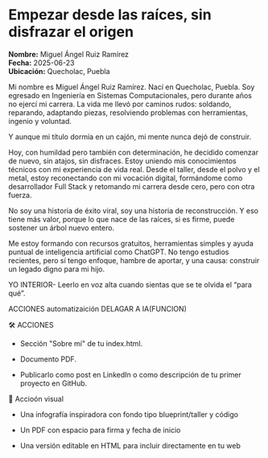 # Empezar desde las raíces, sin disfrazar el origen
**Nombre:** Miguel Ángel Ruiz Ramírez  
**Fecha:** 2025-06-23  
**Ubicación:** Quecholac, Puebla  

Mi nombre es Miguel Ángel Ruiz Ramírez. Nací en Quecholac, Puebla. Soy egresado en Ingeniería en Sistemas Computacionales, pero durante años no ejercí mi carrera. La vida me llevó por caminos rudos: soldando, reparando, adaptando piezas, resolviendo problemas con herramientas, ingenio y voluntad.

Y aunque mi título dormía en un cajón, mi mente nunca dejó de construir.

Hoy, con humildad pero también con determinación, he decidido comenzar de nuevo, sin atajos, sin disfraces. Estoy uniendo mis conocimientos técnicos con mi experiencia de vida real. Desde el taller, desde el polvo y el metal, estoy reconectando con mi vocación digital, formándome como desarrollador Full Stack y retomando mi carrera desde cero, pero con otra fuerza.

No soy una historia de éxito viral, soy una historia de reconstrucción.
Y eso tiene más valor, porque lo que nace de las raíces, si es firme, puede sostener un árbol nuevo entero.

Me estoy formando con recursos gratuitos, herramientas simples y ayuda puntual de inteligencia artificial como ChatGPT. No tengo estudios recientes, pero sí tengo enfoque, hambre de aportar, y una causa: construir un legado digno para mi hijo.


YO INTERIOR-	Leerlo en voz alta cuando sientas que se te olvida el “para qué”.

 ACCIONES automatizaición
 DELAGAR A IA(FUNCION)

🛠️ ACCIONES

-	Sección "Sobre mí" de tu index.html.

-	Documento PDF.

-	Publicarlo como post en LinkedIn o como descripción de tu primer proyecto en GitHub.


🎨 Accioón visual

- Una infografía inspiradora con fondo tipo blueprint/taller y código

- Un PDF con espacio para firma y fecha de inicio

- Una versión editable en HTML para incluir directamente en tu web








